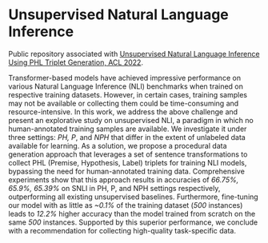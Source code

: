 # Unsupervised Natural Language Inference 

Public repository associated with [Unsupervised Natural Language Inference Using PHL Triplet Generation, ACL 2022](https://arxiv.org/abs/2110.08438).

Transformer-based models have achieved impressive performance on various Natural Language Inference (NLI) benchmarks when trained on respective training datasets.
However, in certain cases, training samples may not be available or collecting them could be time-consuming and resource-intensive.
In this work, we address the above challenge and present an explorative study on unsupervised NLI, a paradigm in which no human-annotated training samples are available.
We investigate it under three settings: _PH, P_, and _NPH_ that differ in the extent of unlabeled data available for learning.
As a solution, we propose a procedural data generation approach that leverages a set of sentence transformations to collect PHL (Premise, Hypothesis, Label) triplets for training NLI models, bypassing the need for human-annotated training data.
Comprehensive experiments show that this approach results in accuracies of _66.75%, 65.9%,  65.39%_ on SNLI in PH, P, and NPH settings respectively, outperforming all existing unsupervised baselines.
Furthermore, fine-tuning our model with as little as _~0.1%_ of the training dataset (_500_ instances) leads to _12.2%_ higher accuracy than the model trained from scratch on the same _500_ instances.
Supported by this superior performance, we conclude with a recommendation for collecting high-quality task-specific data.


